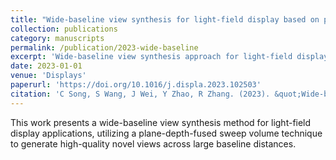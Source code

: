 ```yaml
---
title: "Wide-baseline view synthesis for light-field display based on plane-depth-fused sweep volume"
collection: publications
category: manuscripts
permalink: /publication/2023-wide-baseline
excerpt: 'Wide-baseline view synthesis approach for light-field display using plane-depth-fused sweep volume technique.'
date: 2023-01-01
venue: 'Displays'
paperurl: 'https://doi.org/10.1016/j.displa.2023.102503'
citation: 'C Song, S Wang, J Wei, Y Zhao, R Zhang. (2023). &quot;Wide-baseline view synthesis for light-field display based on plane-depth-fused sweep volume.&quot; <i>Displays</i>. 79, 102503.'
---
```


This work presents a wide-baseline view synthesis method for light-field display applications, utilizing a plane-depth-fused sweep volume technique to generate high-quality novel views across large baseline distances.

